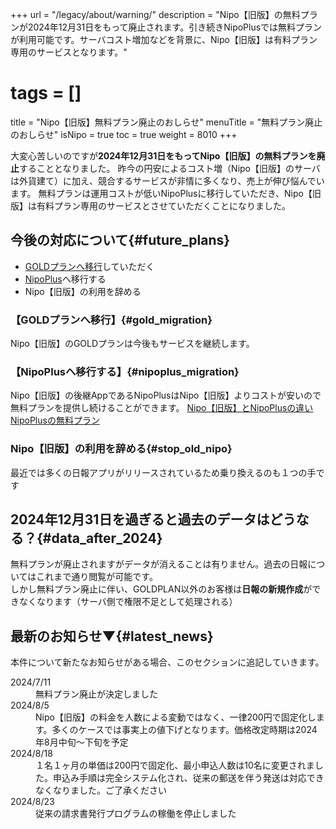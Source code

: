 +++
url = "/legacy/about/warning/"
description = "Nipo【旧版】の無料プランが2024年12月31日をもって廃止されます。引き続きNipoPlusでは無料プランが利用可能です。サーバコスト増加などを背景に、Nipo【旧版】は有料プラン専用のサービスとなります。"
# tags = []
title = "Nipo【旧版】無料プラン廃止のおしらせ"
menuTitle = "無料プラン廃止のおしらせ"
isNipo = true
toc = true
weight = 8010
+++


大変心苦しいのですが**2024年12月31日をもってNipo【旧版】の無料プランを廃止**することとなりました。
昨今の円安によるコスト増（Nipo【旧版】のサーバは外貨建て）に加え、競合するサービスが非情に多くなり、売上が伸び悩んでいます。
無料プランは運用コストが低いNipoPlusに移行していただき、Nipo【旧版】は有料プラン専用のサービスとさせていただくことになりました。

## 今後の対応について{#future_plans}

- [GOLDプランへ移行](/legacy/system/price/#newInvoice)していただく
- [NipoPlus](/)へ移行する
- Nipo【旧版】の利用を辞める


### 【GOLDプランへ移行】{#gold_migration}

Nipo【旧版】のGOLDプランは今後もサービスを継続します。

### 【NipoPlusへ移行する】{#nipoplus_migration}

Nipo【旧版】の後継AppであるNipoPlusはNipo【旧版】よりコストが安いので無料プランを提供し続けることができます。
[Nipo【旧版】とNipoPlusの違い](/legacy/about/diff/)
[NipoPlusの無料プラン](/docs/price/free/)

### Nipo【旧版】の利用を辞める{#stop_old_nipo}

最近では多くの日報アプリがリリースされているため乗り換えるのも１つの手です

## 2024年12月31日を過ぎると過去のデータはどうなる？{#data_after_2024}

無料プランが廃止されますがデータが消えることは有りません。過去の日報についてはこれまで通り閲覧が可能です。<br />
しかし無料プラン廃止に伴い、GOLDPLAN以外のお客様は<strong>日報の新規作成</strong>ができなくなります（サーバ側で権限不足として処理される）<br />


## 最新のお知らせ▼{#latest_news}

本件について新たなお知らせがある場合、このセクションに追記していきます。

<dl class="basic">
<dt>2024/7/11</dt>
<dd>無料プラン廃止が決定しました</dd>
<dt>2024/8/5</dt>
<dd>Nipo【旧版】の料金を人数による変動ではなく、一律200円で固定化します。多くのケースでは事実上の値下げとなります。価格改定時期は2024年8月中旬〜下旬を予定</dd>
<dt>2024/8/18</dt>
<dd>１名１ヶ月の単価は200円で固定化、最小申込人数は10名に変更されました。申込み手順は完全システム化され、従来の郵送を伴う発送は対応できなくなりました。ご了承ください</dd>
<dt>2024/8/23</dt>
<dd>従来の請求書発行プログラムの稼働を停止しました</dd>
</dl>

